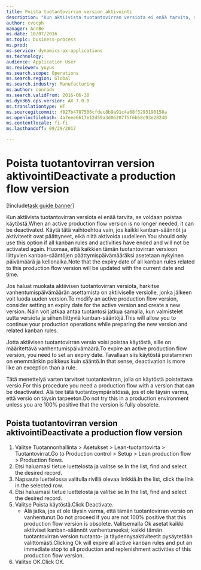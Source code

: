 ```yaml
--- 
title: Poista tuotantovirran version aktivointi
description: "Kun aktiivista tuotantovirran versiota ei enää tarvita, se voidaan poistaa käytöstä."
author: cvocph
manager: AnnBe
ms.date: 10/07/2016
ms.topic: business-process
ms.prod: 
ms.service: dynamics-ax-applications
ms.technology: 
audience: Application User
ms.reviewer: yuyus
ms.search.scope: Operations
ms.search.region: Global
ms.search.industry: Manufacturing
ms.author: conradv
ms.search.validFrom: 2016-06-30
ms.dyn365.ops.version: AX 7.0.0
ms.translationtype: HT
ms.sourcegitcommit: f827b4787506cfdec8b9a91c4a68f3293190158a
ms.openlocfilehash: 4a7eee6617e12d59a3d06207f5f6b58c93e28240
ms.contentlocale: fi-fi
ms.lasthandoff: 09/29/2017

---
```

# <a name="deactivate-a-production-flow-version"></a><span data-ttu-id="4686b-103">Poista tuotantovirran version aktivointi</span><span class="sxs-lookup"><span data-stu-id="4686b-103">Deactivate a production flow version</span></span>

[!include[task guide banner](../../includes/task-guide-banner.md)]

<span data-ttu-id="4686b-104">Kun aktiivista tuotantovirran versiota ei enää tarvita, se voidaan poistaa käytöstä.</span><span class="sxs-lookup"><span data-stu-id="4686b-104">When an active production flow version is no longer needed, it can be deactivated.</span></span> <span data-ttu-id="4686b-105">Käytä tätä vaihtoehtoa vain, jos kaikki kanban-säännöt ja aktiviteetit ovat päättyneet, eikä niitä aktivoida uudelleen.</span><span class="sxs-lookup"><span data-stu-id="4686b-105">You should only use this option if all kanban rules and activities have ended and will not be activated again.</span></span> <span data-ttu-id="4686b-106">Huomaa, että kaikkien tämän tuotantovirran versioon liittyvien kanban-sääntöjen päättymispäivämääräksi asetetaan nykyinen päivämäärä ja kellonaika.</span><span class="sxs-lookup"><span data-stu-id="4686b-106">Note that the expiry date of all kanban rules related to this production flow version will be updated with the current date and time.</span></span> 

<span data-ttu-id="4686b-107">Jos haluat muokata aktiivisen tuotantovirran versiota, harkitse vanhentumispäivämäärän asettamista on aktiiviselle versiolle, jonka jälkeen voit luoda uuden version.</span><span class="sxs-lookup"><span data-stu-id="4686b-107">To modify an active production flow version, consider setting an expiry date for the active version and create a new version.</span></span> <span data-ttu-id="4686b-108">Näin voit jatkaa antaa tuotantosi jatkua samalla, kun valmistelet uutta versiota ja siihen liittyviä kanban-sääntöjä.</span><span class="sxs-lookup"><span data-stu-id="4686b-108">This will allow you to continue your production operations while preparing the new version and related kanban rules.</span></span> 

<span data-ttu-id="4686b-109">Jotta aktiivisen tuotantovirran versio voisi poistaa käytöstä, sille on määritettävä vanhentumispäivämäärä.</span><span class="sxs-lookup"><span data-stu-id="4686b-109">To expire an active production flow version, you need to set an expiry date.</span></span> <span data-ttu-id="4686b-110">Tavallaan siis käytöstä poistaminen on enemmänkin poikkeus kuin sääntö.</span><span class="sxs-lookup"><span data-stu-id="4686b-110">In that sense, deactivation is more like an exception than a rule.</span></span> 

<span data-ttu-id="4686b-111">Tätä menettelyä varten tarvitset tuotantovirran, jolla on käytöstä poistettava versio.</span><span class="sxs-lookup"><span data-stu-id="4686b-111">For this procedure you need a production flow with a version that can be deactivated.</span></span> <span data-ttu-id="4686b-112">Älä tee tätä tuotantoympäristössä, jos et ole täysin varma, että versio on täysin tarpeeton.</span><span class="sxs-lookup"><span data-stu-id="4686b-112">Do not try this in a production environment unless you are 100% positive that the version is fully obsolete.</span></span>


## <a name="deactivate-a-production-flow-version"></a><span data-ttu-id="4686b-113">Poista tuotantovirran version aktivointi</span><span class="sxs-lookup"><span data-stu-id="4686b-113">Deactivate a production flow version</span></span>
1. <span data-ttu-id="4686b-114">Valitse Tuotannonhallinta > Asetukset > Lean-tuotantovirta > Tuotantovirrat.</span><span class="sxs-lookup"><span data-stu-id="4686b-114">Go to Production control > Setup > Lean production flow > Production flows.</span></span>
2. <span data-ttu-id="4686b-115">Etsi haluamasi tietue luettelosta ja valitse se.</span><span class="sxs-lookup"><span data-stu-id="4686b-115">In the list, find and select the desired record.</span></span>
3. <span data-ttu-id="4686b-116">Napsauta luettelossa valitulla rivillä olevaa linkkiä.</span><span class="sxs-lookup"><span data-stu-id="4686b-116">In the list, click the link in the selected row.</span></span>
4. <span data-ttu-id="4686b-117">Etsi haluamasi tietue luettelosta ja valitse se.</span><span class="sxs-lookup"><span data-stu-id="4686b-117">In the list, find and select the desired record.</span></span>
5. <span data-ttu-id="4686b-118">Valitse Poista käytöstä.</span><span class="sxs-lookup"><span data-stu-id="4686b-118">Click Deactivate.</span></span>
    * <span data-ttu-id="4686b-119">Älä jatka, jos et ole täysin varma, että tämän tuotantovirran versio on vanhentunut.</span><span class="sxs-lookup"><span data-stu-id="4686b-119">Do not proceed if you are not 100% positive that this production flow version is obsolete.</span></span> <span data-ttu-id="4686b-120">Valitsemalla Ok asetat kaikki aktiiviset kanban-säännöt vanhentuneeksi; kaikki tämän tuotantovirran version tuotanto- ja täydennysaktiviteetit pysäytetään välittömästi.</span><span class="sxs-lookup"><span data-stu-id="4686b-120">Clicking Ok will expire all active kanban rules and put an immediate stop to all production and replenishment activities of this production flow version.</span></span>  
6. <span data-ttu-id="4686b-121">Valitse OK.</span><span class="sxs-lookup"><span data-stu-id="4686b-121">Click OK.</span></span>


